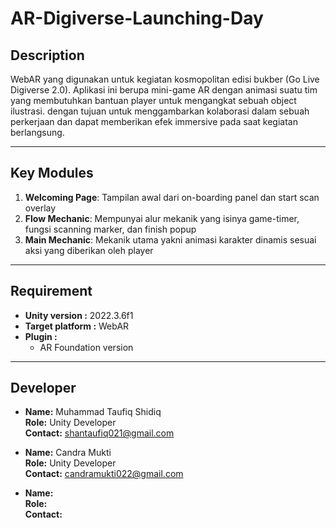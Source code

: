 # AR-Digiverse-Launching-Day

## Description

WebAR yang digunakan untuk kegiatan kosmopolitan edisi bukber (Go Live Digiverse 2.0). Aplikasi ini berupa mini-game AR dengan animasi suatu tim yang membutuhkan bantuan player untuk mengangkat sebuah object ilustrasi. dengan tujuan untuk menggambarkan kolaborasi dalam sebuah perkerjaan dan dapat memberikan efek immersive pada saat kegiatan berlangsung.

---

## Key Modules

1. **Welcoming Page**: Tampilan awal dari on-boarding panel dan start scan overlay
2. **Flow Mechanic**: Mempunyai alur mekanik yang isinya game-timer, fungsi scanning marker, dan finish popup
3. **Main Mechanic**: Mekanik utama yakni animasi karakter dinamis sesuai aksi yang diberikan oleh player 

---

## Requirement

- **Unity version :** 2022.3.6f1
- **Target platform :** WebAR
- **Plugin :**
    - AR Foundation version 

---

## Developer

- **Name:** Muhammad Taufiq Shidiq  
  **Role:** Unity Developer  
  **Contact:** shantaufiq021@gmail.com

- **Name:** Candra Mukti  
  **Role:** Unity Developer  
  **Contact:** candramukti022@gmail.com

- **Name:**   
  **Role:**   
  **Contact:** 

